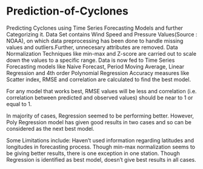 # Prediction-of-Cyclones
Predicting Cyclones using Time Series Forecasting Models and further Categorizing it.
Data Set contains Wind Speed and Pressure Values(Source : NOAA), on which data preprocessing has been done to handle missing values and outliers.Further, unnecesary attributes are removed.
Data Normalization Techniques like min-max and Z-score are carried out to scale down the values to a specific range.
Data is now fed to Time Series Forecasting models like Naive Forecast, Period Moving Average, Linear Regression and 4th order Polynomial Regression
Accuracy measures like Scatter index, RMSE and correlation are calculated to find the best model.

For any model that works best, RMSE values will be less and correlation (i.e. correlation between predicted and observed values) should be near to 1 or equal to 1. 

In majority of cases, Regression seemed to be performing better. However, Poly Regression model has given good results in two cases and so can be considered as the next best model.


Some Limitations include:
Haven’t used information regarding latitudes and longitudes in forecasting process. 
Though min-max normalization seems to be giving better results, there is one exception in one station.
Though Regression is identified as best model, doesn’t give best results in all cases.
